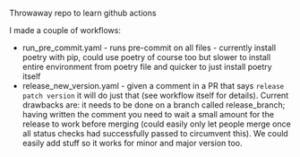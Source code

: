 Throwaway repo to learn github actions

I made a couple of workflows:
- run_pre_commit.yaml - runs pre-commit on all files - currently install poetry with pip, could use poetry of course too but slower to install entire environment from poetry file and quicker to just install poetry itself
- release_new_version.yaml - given a comment in a PR that says `release patch version` it will do just that (see workflow itself for details). Current drawbacks are: it needs to be done on a branch called release_branch; having written the comment you need to wait a small amount for the release to work before merging (could easily only let people merge once all status checks had successfully passed to circumvent this). We could easily add stuff so it works for minor and major version too.

